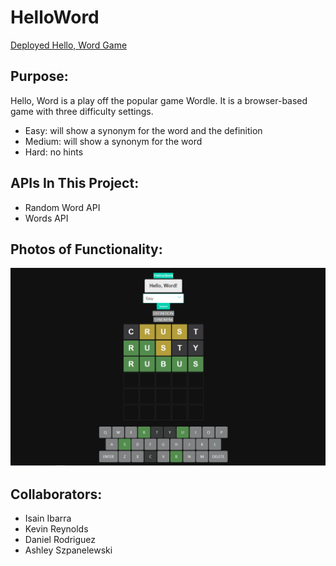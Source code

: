 # HelloWord

[Deployed Hello, Word Game ](https://BlueAngler.github.io/HelloWord/ "Hello, Word")

## Purpose:

Hello, Word is a play off the popular game Wordle. It is a browser-based game with three difficulty settings.
- Easy: will show a synonym for the word and the definition
- Medium: will show a synonym for the word
- Hard: no hints

## APIs In This Project:

- Random Word API
- Words API

## Photos of Functionality:
![Hello, Word application](https://github.com/BlueAngler/HelloWord/blob/main/assets/images/HelloWord-screenshot.PNG)

## Collaborators:

- Isain Ibarra
- Kevin Reynolds
- Daniel Rodriguez
- Ashley Szpanelewski
